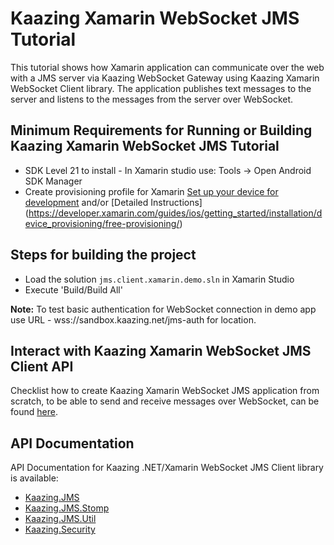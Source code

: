 # Kaazing Xamarin WebSocket JMS Tutorial

This tutorial shows how Xamarin application can communicate over the web with a JMS server via Kaazing WebSocket Gateway using Kaazing Xamarin WebSocket Client library. The application publishes text messages to the server and listens to the messages from the server over WebSocket.

## Minimum Requirements for Running or Building Kaazing Xamarin WebSocket JMS Tutorial

* SDK Level 21 
to install - In Xamarin studio use: Tools -> Open Android SDK Manager
* Create provisioning profile for Xamarin 
[Set up your device for development](https://developer.xamarin.com/guides/ios/getting_started/installation/device_provisioning/) 
and/or 
[Detailed Instructions] (https://developer.xamarin.com/guides/ios/getting_started/installation/device_provisioning/free-provisioning/)

## Steps for building the project

* Load the solution `jms.client.xamarin.demo.sln` in Xamarin Studio
* Execute 'Build/Build All'

__Note:__ To test basic authentication for WebSocket connection in demo app use URL -  wss://sandbox.kaazing.net/jms-auth for location.

## Interact with Kaazing Xamarin WebSocket JMS Client API

Checklist how to create Kaazing Xamarin WebSocket JMS application from scratch, to be able to send and receive messages over WebSocket, can be found [here](http://kaazing.com/doc/5.0/jms_client_docs/dev-dotnet/xamarin_dotnet_walkthrough.html).

## API Documentation

API Documentation for Kaazing .NET/Xamarin WebSocket JMS Client library is available:

* [Kaazing.JMS](https://kaazing.com/doc/jms/4.0/apidoc/client/dotnet/jms/html/N_Kaazing_JMS.htm)
* [Kaazing.JMS.Stomp](https://kaazing.com/doc/jms/4.0/apidoc/client/dotnet/jms/html/N_Kaazing_JMS_Stomp.htm)
* [Kaazing.JMS.Util](https://kaazing.com/doc/jms/4.0/apidoc/client/dotnet/jms/html/N_Kaazing_JMS_Util.htm)
* [Kaazing.Security](https://kaazing.com/doc/legacy/4.0/apidoc/client/dotnet/gateway/html/N_Kaazing_Security.htm)
